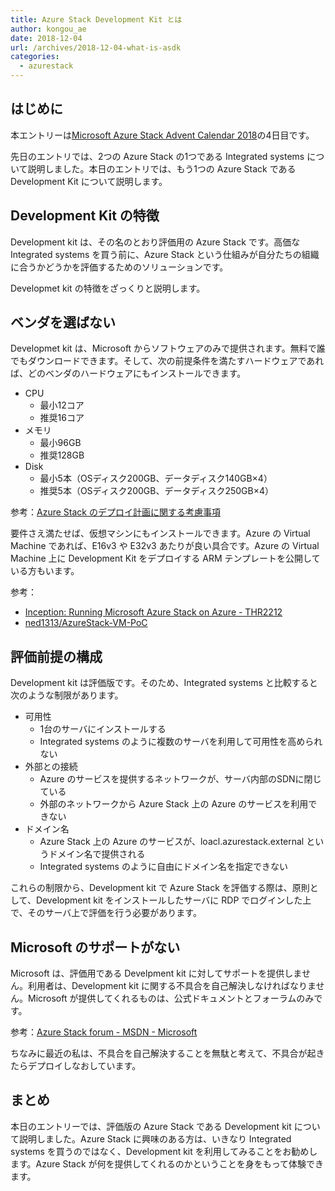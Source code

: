 ```yaml
---
title: Azure Stack Development Kit とは
author: kongou_ae
date: 2018-12-04
url: /archives/2018-12-04-what-is-asdk
categories:
  - azurestack
---
```


## はじめに

本エントリーは[Microsoft Azure Stack Advent Calendar 2018](https://qiita.com/advent-calendar/2018/azure-stack)の4日目です。

先日のエントリでは、2つの Azure Stack の1つである Integrated systems について説明しました。本日のエントリでは、もう1つの Azure Stack である Development Kit について説明します。

## Development Kit の特徴

Development kit は、その名のとおり評価用の Azure Stack です。高価な Integrated systems を買う前に、Azure Stack という仕組みが自分たちの組織に合うかどうかを評価するためのソリューションです。

Developmet kit の特徴をざっくりと説明します。

## ベンダを選ばない

Developmet kit は、Microsoft からソフトウェアのみで提供されます。無料で誰でもダウンロードできます。そして、次の前提条件を満たすハードウェアであれば、どのベンダのハードウェアにもインストールできます。

- CPU
  - 最小12コア
  - 推奨16コア
- メモリ
  - 最小96GB
  - 推奨128GB
- Disk 
  - 最小5本（OSディスク200GB、データディスク140GB×4）
  - 推奨5本（OSディスク200GB、データディスク250GB×4）

参考：[Azure Stack のデプロイ計画に関する考慮事項](https://docs.microsoft.com/ja-jp/azure/azure-stack/asdk/asdk-deploy-considerations#hardware)

要件さえ満たせば、仮想マシンにもインストールできます。Azure の Virtual Machine であれば、E16v3 や E32v3 あたりが良い具合です。Azure の Virtual Machine 上に Development Kit をデプロイする ARM テンプレートを公開している方もいます。

参考：
- [Inception: Running Microsoft Azure Stack on Azure - THR2212](https://www.youtube.com/watch?v=BwMLL2-awtc)
- [ned1313/AzureStack-VM-PoC](https://github.com/ned1313/AzureStack-VM-PoC)

## 評価前提の構成

Development kit は評価版です。そのため、Integrated systems と比較すると次のような制限があります。

- 可用性
  - 1台のサーバにインストールする
  - Integrated systems のように複数のサーバを利用して可用性を高められない
- 外部との接続
  - Azure のサービスを提供するネットワークが、サーバ内部のSDNに閉じている
  - 外部のネットワークから Azure Stack 上の Azure のサービスを利用できない
- ドメイン名
  - Azure Stack 上の Azure のサービスが、loacl.azurestack.external というドメイン名で提供される
  - Integrated systems のように自由にドメイン名を指定できない

これらの制限から、Development kit で Azure Stack を評価する際は、原則として、Development kit をインストールしたサーバに RDP でログインした上で、そのサーバ上で評価を行う必要があります。

## Microsoft のサポートがない

Microsoft は、評価用である Develpment kit に対してサポートを提供しません。利用者は、Development kit に関する不具合を自己解決しなければなりません。Microsoft が提供してくれるものは、公式ドキュメントとフォーラムのみです。

参考：[Azure Stack forum - MSDN - Microsoft](https://social.msdn.microsoft.com/Forums/azure/en-US/home?forum=azurestack)

ちなみに最近の私は、不具合を自己解決することを無駄と考えて、不具合が起きたらデプロイしなおしています。

## まとめ

本日のエントリーでは、評価版の Azure Stack である Development kit について説明しました。Azure Stack に興味のある方は、いきなり Integrated systems を買うのではなく、Development kit を利用してみることをお勧めします。Azure Stack が何を提供してくれるのかということを身をもって体験できます。
